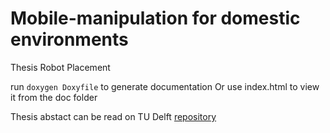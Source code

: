 # Mobile-manipulation for domestic environments
Thesis Robot Placement

run `doxygen Doxyfile` to generate documentation
Or use index.html to view it from the doc folder

Thesis abstact can be read on TU Delft [repository](https://repository.tudelft.nl/islandora/object/uuid%3Ae095b2be-c497-4de4-a55b-25126e960dbe?collection=education)
